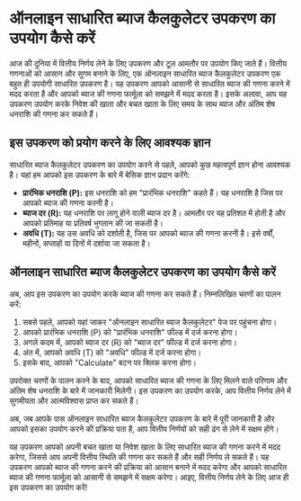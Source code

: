 ऑनलाइन साधारित ब्याज कैलकुलेटर उपकरण का उपयोग कैसे करें
=======================================================

आज की दुनिया में वित्तीय निर्णय लेने के लिए उपकरण और टूल आमतौर पर उपयोग किए जाते हैं। वित्तीय गणनाओं को आसान और सुगम बनाने के लिए, एक ऑनलाइन साधारित ब्याज कैलकुलेटर उपकरण एक बहुत ही उपयोगी साधारित उपकरण है। यह उपकरण आपको आसानी से साधारित ब्याज की गणना करने में मदद करता है और आपको ब्याज की गणना फार्मूला को समझने में मदद करता है। इसके अलावा, आप यह उपकरण उपयोग करके निवेश की खाता और बचत खाता के लिए समय के साथ ब्याज और अंतिम शेष धनराशि की गणना कर सकते हैं।

इस उपकरण को प्रयोग करने के लिए आवश्यक ज्ञान
-------------------------------------------

साधारित ब्याज कैलकुलेटर उपकरण का उपयोग करने से पहले, आपको कुछ महत्वपूर्ण ज्ञान होना आवश्यक है। यहां हम आपको इस उपकरण के बारे में बेसिक ज्ञान प्रदान करेंगे:

- **प्रारंभिक धनराशि (P):** इस धनराशि को हम "प्रारंभिक धनराशि" कहते हैं। यह धनराशि है जिस पर आपको ब्याज की गणना करनी है।
- **ब्याज दर (R):** यह धनराशि पर लागू होने वाली ब्याज दर है। आमतौर पर यह प्रतिशत में होती है और आपको प्रतिमाह या प्रतिवर्ष भुगतान की जा सकती है।
- **अवधि (T):** यह उस अवधि को दर्शाती है, जिस पर आपको ब्याज की गणना करनी है। इसे वर्षों, महीनों, सप्ताहों या दिनों में दर्शाया जा सकता है।

ऑनलाइन साधारित ब्याज कैलकुलेटर उपकरण का उपयोग कैसे करें
-------------------------------------------------------

अब, आप इस उपकरण का उपयोग करके ब्याज की गणना कर सकते हैं। निम्नलिखित चरणों का पालन करें:

1. सबसे पहले, आपको यहां जाकर "ऑनलाइन साधारित ब्याज कैलकुलेटर" पेज पर पहुंचना होगा।
2. आपको प्रारंभिक धनराशि (P) को "प्रारंभिक धनराशि" फील्ड में दर्ज करना होगा।
3. अगले कदम में, आपको ब्याज दर (R) को "ब्याज दर" फील्ड में दर्ज करना होगा।
4. अंत में, आपको अवधि (T) को "अवधि" फील्ड में दर्ज करना होगा।
5. इसके बाद, आपको "Calculate" बटन पर क्लिक करना होगा।

उपरोक्त चरणों के पालन करने के बाद, आपको साधारित ब्याज की गणना के लिए मिलने वाले परिणाम और अंतिम शेष धनराशि के बारे में जानकारी मिलेगी। इस उपकरण का उपयोग करके, आप वित्तीय निर्णय लेने में सुगमीयता और आत्मविश्वास प्राप्त कर सकते हैं।

अब, जब आपके पास ऑनलाइन साधारित ब्याज कैलकुलेटर उपकरण के बारे में पूरी जानकारी है और आपको इसका उपयोग करने की प्रक्रिया पता है, आप वित्तीय निर्णयों को सही ढंग से लेने में सक्षम होंगे।

यह उपकरण आपको अपनी बचत खाता या निवेश खाता के लिए साधारित ब्याज की गणना करने में मदद करेगा, जिससे आप अपनी वित्तीय स्थिति की गणना कर सकते हैं और सही निर्णय ले सकते हैं। यह उपकरण आपको ब्याज की गणना करने की प्रक्रिया को आसान बनाने में मदद करेगा और आपको साधारित ब्याज की गणना फार्मूला को आसानी से समझने में सक्षम करेगा। आइए, वित्तीय निर्णय लेने के लिए आज ही इस उपकरण का उपयोग करें!